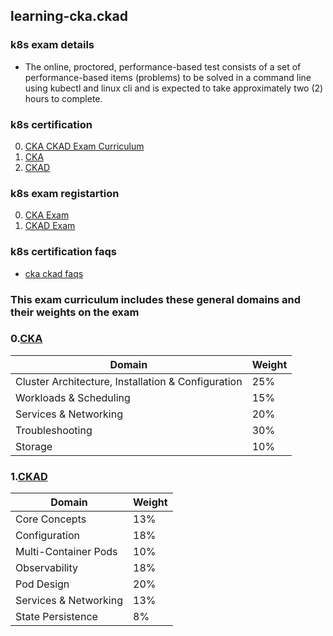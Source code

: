 ## learning-cka.ckad

### k8s exam details

- The online, proctored, performance-based test consists of a set of performance-based items (problems) 
  to be solved in a command line using kubectl and linux cli and is expected to take approximately
  two (2) hours to complete.


### k8s certification 

0. [CKA CKAD Exam Curriculum](https://github.com/cncf/curriculum)
1. [CKA](https://www.cncf.io/certification/cka/)
2. [CKAD](https://www.cncf.io/certification/cka/)

### k8s exam registartion
0. [CKA Exam](https://training.linuxfoundation.org/certification/certified-kubernetes-administrator-cka/)
1. [CKAD Exam](https://training.linuxfoundation.org/certification/certified-kubernetes-application-developer-ckad/)


### k8s certification faqs

  - [cka ckad faqs](https://docs.linuxfoundation.org/tc-docs/certification/faq-cka-ckad-cks)


### This exam curriculum includes these general domains and their weights on the exam 


### 0.[CKA](https://training.linuxfoundation.org/certification/certified-kubernetes-administrator-cka/)


| Domain             | Weight                                |
| ---------------- | -------------------------------------- |
|Cluster Architecture, Installation & Configuration          |   25%  |
|Workloads & Scheduling          |15%     |
|Services & Networking|20%|
|Troubleshooting          | 30%    |
|Storage          | 10%    |



### 1.[CKAD ](https://www.cncf.io/certification/ckad/)

| Domain             | Weight                                |
| ---------------- | -------------------------------------- |
|Core Concepts       |   13%   |
|Configuration       |  18%    |
|Multi-Container Pods    | 10% |
|Observability  |   18%  |
|Pod Design          |20%     |
|Services & Networking|13%|
|State Persistence|8%|
